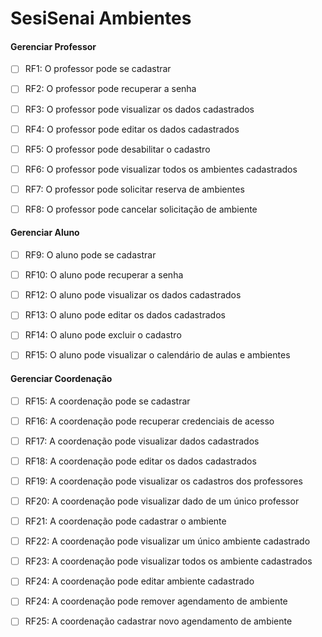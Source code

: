 # SesiSenai Ambientes

<h4> Gerenciar Professor </h4>

- [ ] RF1: O professor pode se cadastrar
- [ ] RF2: O professor pode recuperar a senha
- [ ] RF3: O professor pode visualizar os dados cadastrados
- [ ] RF4: O professor pode editar os dados cadastrados
- [ ] RF5: O professor pode desabilitar o cadastro 
- [ ] RF6: O professor pode visualizar todos os ambientes cadastrados
- [ ] RF7: O professor pode solicitar reserva de ambientes
- [ ] RF8: O professor pode cancelar solicitação de ambiente

      
<h4> Gerenciar Aluno </h4>

- [ ] RF9: O aluno pode se cadastrar
- [ ] RF10: O aluno pode recuperar a senha
- [ ] RF12: O aluno pode visualizar os dados cadastrados
- [ ] RF13: O aluno pode editar os dados cadastrados
- [ ] RF14:  O aluno pode excluir o cadastro
- [ ] RF15: O aluno pode visualizar o calendário de aulas e ambientes


<h4> Gerenciar Coordenação </h4>

- [ ] RF15: A coordenação pode se cadastrar
- [ ] RF16: A coordenação pode recuperar credenciais de acesso
- [ ] RF17: A coordenação pode visualizar dados cadastrados
- [ ] RF18: A coordenação pode editar os dados cadastrados
- [ ] RF19: A coordenação pode visualizar os cadastros dos professores
- [ ] RF20: A coordenação pode visualizar dado de um único professor
- [ ] RF21: A coordenação pode cadastrar o ambiente 
- [ ] RF22: A coordenação pode visualizar um único ambiente cadastrado
- [ ] RF23: A coordenação pode visualizar todos os ambiente cadastrados
- [ ] RF24: A coordenação pode editar ambiente cadastrado
- [ ] RF24: A coordenação pode remover agendamento de ambiente
- [ ] RF25: A coordenação cadastrar novo agendamento de ambiente

